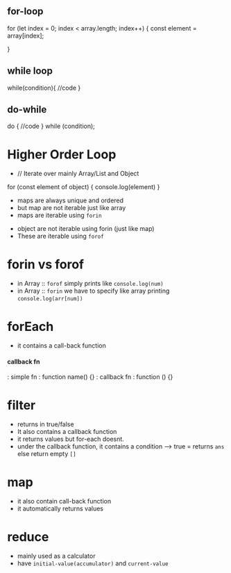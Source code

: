 ## for-loop

for (let index = 0; index < array.length; index++) {
    const element = array[index];
    
}


## while loop

while(condition){
    //code
}



## do-while
do {
    //code
} while (condition);






# Higher Order Loop
<!-- forof  -->   
- // Iterate over mainly Array/List and Object

for (const element of object) {
    console.log(element) 
}


<!-- MAPS -->
- maps are always unique and ordered
- but map are not iterable just like array
- maps are iterable using `forin`


<!-- object -->
- object are not iterable using forin (just like map)
- These are iterable using `forof`


# forin vs forof
- in Array :: `forof` simply prints like `console.log(num)`
- in Array :: `forin` we have to specify like array printing `console.log(arr[num])`


# forEach
- it contains a call-back function

#### callback fn 
: simple fn :       function name() {}
: callback fn :       function () {}


# filter
- returns in true/false
- It also contains a callback function
- it returns values but for-each doesnt.
- under the callback function, it contains a condition --> true = returns `ans` else return empty `[]`

# map
- it also contain call-back function
- it automatically returns values


# reduce
- mainly used as a calculator
- have `initial-value(accumulator)` and `current-value`
